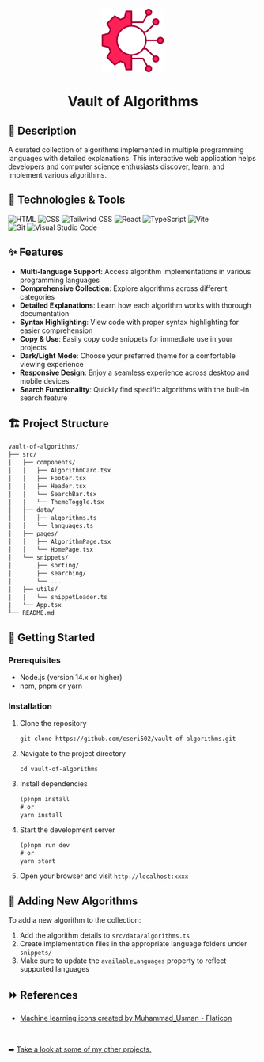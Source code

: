 <p align="center">
	<img src="https://github.com/cseri502/vault-of-algorithms/blob/main/public/machine-learning.png" width="128" title="Vault of Algorithms">
</p>

<h1 align="center">Vault of Algorithms</h1>

## 📒 Description

A curated collection of algorithms implemented in multiple programming languages with detailed explanations. This interactive web application helps developers and computer science enthusiasts discover, learn, and implement various algorithms.

## 🚀 Technologies & Tools

![HTML](https://img.shields.io/badge/HTML5-E34F26?style=for-the-badge&logo=html5&logoColor=white)
![CSS](https://img.shields.io/badge/CSS3-1572B6?style=for-the-badge&logo=css3&logoColor=white)
![Tailwind CSS](https://img.shields.io/badge/Tailwind_CSS-38B2AC?style=for-the-badge&logo=tailwind-css&logoColor=white)
![React](https://img.shields.io/badge/React-61DAFB?logo=react&logoColor=000&style=for-the-badge)
![TypeScript](https://img.shields.io/badge/typescript-%23007ACC.svg?style=for-the-badge&logo=typescript&logoColor=white)
![Vite](https://img.shields.io/badge/vite-%23646CFF.svg?style=for-the-badge&logo=vite&logoColor=white)
<br />
![Git](https://img.shields.io/badge/GIT-E44C30?style=for-the-badge&logo=git&logoColor=white)
![Visual Studio Code](https://img.shields.io/badge/Visual_Studio_Code-0078D4?style=for-the-badge&logo=visual%20studio%20code&logoColor=white)

## ✨ Features

- **Multi-language Support**: Access algorithm implementations in various programming languages
- **Comprehensive Collection**: Explore algorithms across different categories
- **Detailed Explanations**: Learn how each algorithm works with thorough documentation
- **Syntax Highlighting**: View code with proper syntax highlighting for easier comprehension
- **Copy & Use**: Easily copy code snippets for immediate use in your projects
- **Dark/Light Mode**: Choose your preferred theme for a comfortable viewing experience
- **Responsive Design**: Enjoy a seamless experience across desktop and mobile devices
- **Search Functionality**: Quickly find specific algorithms with the built-in search feature

## 🏗️ Project Structure

```
vault-of-algorithms/
├── src/
│   ├── components/
│   │   ├── AlgorithmCard.tsx
│   │   ├── Footer.tsx
│   │   ├── Header.tsx
│   │   └── SearchBar.tsx
│   │   └── ThemeToggle.tsx
│   ├── data/
│   │   ├── algorithms.ts
│   │   └── languages.ts
│   ├── pages/
│   │   ├── AlgorithmPage.tsx
│   │   └── HomePage.tsx
│   └── snippets/
│       ├── sorting/
│       ├── searching/
│       └── ...
│   ├── utils/
│   │   └── snippetLoader.ts
│   └── App.tsx
└── README.md
```

## 🚦 Getting Started

### Prerequisites

- Node.js (version 14.x or higher)
- npm, pnpm or yarn

### Installation

1. Clone the repository
   ```
   git clone https://github.com/cseri502/vault-of-algorithms.git
   ```

2. Navigate to the project directory
   ```
   cd vault-of-algorithms
   ```

3. Install dependencies
   ```
   (p)npm install
   # or
   yarn install
   ```

4. Start the development server
   ```
   (p)npm run dev
   # or
   yarn start
   ```

5. Open your browser and visit `http://localhost:xxxx`

## 📝 Adding New Algorithms

To add a new algorithm to the collection:

1. Add the algorithm details to `src/data/algorithms.ts`
2. Create implementation files in the appropriate language folders under `snippets/`
3. Make sure to update the `availableLanguages` property to reflect supported languages

## ⏩ References
- [Machine learning icons created by Muhammad_Usman - Flaticon](https://www.flaticon.com/free-icons/machine-learning)

<br />

➡️ [Take a look at some of my other projects.](https://github.com/cseri502)